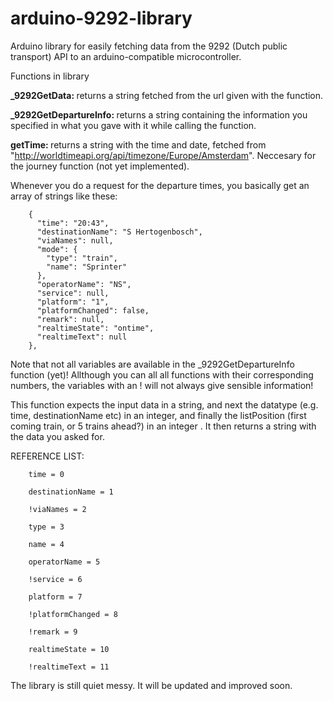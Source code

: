 # arduino-9292-library
Arduino library for easily fetching data from the 9292 (Dutch public transport) API to an arduino-compatible microcontroller.


Functions in library

<b>_9292GetData: </b> returns a string fetched from the url given with the function.

<b>_9292GetDepartureInfo: </b> returns a string containing the information you specified in what you gave with it while calling the function.

<b>getTime: </b> returns a string with the time and date, fetched from "http://worldtimeapi.org/api/timezone/Europe/Amsterdam". Neccesary for the journey function (not yet implemented).
	
	
Whenever you do a request for the departure times, you basically get an array of strings like these:

		{
		  "time": "20:43",
		  "destinationName": "S Hertogenbosch",
		  "viaNames": null,
		  "mode": {
		    "type": "train",
		    "name": "Sprinter"
		  },
		  "operatorName": "NS",
		  "service": null,
		  "platform": "1",
		  "platformChanged": false,
		  "remark": null,
		  "realtimeState": "ontime",
		  "realtimeText": null
		},

Note that not all variables are available in the _9292GetDepartureInfo function (yet)! 
Allthough you can all all functions with their corresponding numbers, the variables with an ! will not always give sensible information!

This function expects the input data in a string, and next the datatype (e.g. time, destinationName etc) in an integer, 
and finally the listPosition (first coming train, or 5 trains ahead?) in an integer . It then returns a string with the data you asked for.
		
REFERENCE LIST: 

		time = 0
		
		destinationName = 1
		
		!viaNames = 2
		
		type = 3
		
		name = 4
		
		operatorName = 5
		
		!service = 6
		
		platform = 7
		
		!platformChanged = 8
		
		!remark = 9
		
		realtimeState = 10
		
		!realtimeText = 11
		
		
The library is still quiet messy. It will be updated and improved soon.
		
